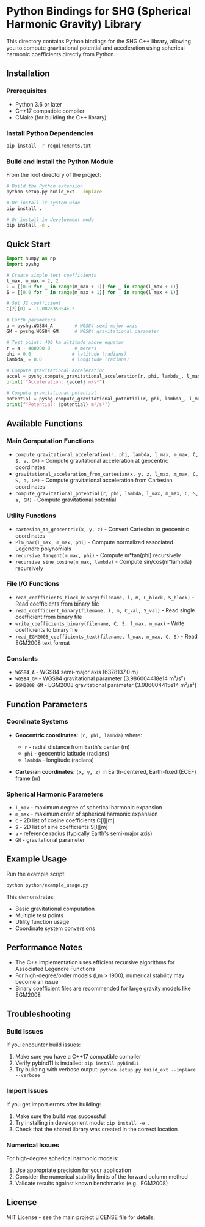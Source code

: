 # Python Bindings for SHG (Spherical Harmonic Gravity) Library

This directory contains Python bindings for the SHG C++ library, allowing you to compute gravitational potential and acceleration using spherical harmonic coefficients directly from Python.

## Installation

### Prerequisites

- Python 3.6 or later
- C++17 compatible compiler
- CMake (for building the C++ library)

### Install Python Dependencies

```bash
pip install -r requirements.txt
```

### Build and Install the Python Module

From the root directory of the project:

```bash
# Build the Python extension
python setup.py build_ext --inplace

# Or install it system-wide
pip install .

# Or install in development mode
pip install -e .
```

## Quick Start

```python
import numpy as np
import pyshg

# Create simple test coefficients
l_max, m_max = 2, 2
C = [[0.0 for _ in range(m_max + 1)] for _ in range(l_max + 1)]
S = [[0.0 for _ in range(m_max + 1)] for _ in range(l_max + 1)]

# Set J2 coefficient
C[2][0] = -1.082635854e-3

# Earth parameters
a = pyshg.WGS84_A        # WGS84 semi-major axis
GM = pyshg.WGS84_GM      # WGS84 gravitational parameter

# Test point: 400 km altitude above equator
r = a + 400000.0         # meters
phi = 0.0               # latitude (radians)
lambda_ = 0.0           # longitude (radians)

# Compute gravitational acceleration
accel = pyshg.compute_gravitational_acceleration(r, phi, lambda_, l_max, m_max, C, S, a, GM)
print(f"Acceleration: {accel} m/s²")

# Compute gravitational potential
potential = pyshg.compute_gravitational_potential(r, phi, lambda_, l_max, m_max, C, S, a, GM)
print(f"Potential: {potential} m²/s²")
```

## Available Functions

### Main Computation Functions

- `compute_gravitational_acceleration(r, phi, lambda, l_max, m_max, C, S, a, GM)` - Compute gravitational acceleration at geocentric coordinates
- `gravitational_acceleration_from_cartesian(x, y, z, l_max, m_max, C, S, a, GM)` - Compute gravitational acceleration from Cartesian coordinates  
- `compute_gravitational_potential(r, phi, lambda, l_max, m_max, C, S, a, GM)` - Compute gravitational potential

### Utility Functions

- `cartesian_to_geocentric(x, y, z)` - Convert Cartesian to geocentric coordinates
- `Plm_bar(l_max, m_max, phi)` - Compute normalized associated Legendre polynomials
- `recursive_tangent(m_max, phi)` - Compute m*tan(phi) recursively
- `recursive_sine_cosine(m_max, lambda)` - Compute sin/cos(m*lambda) recursively

### File I/O Functions

- `read_coefficients_block_binary(filename, l, m, C_block, S_block)` - Read coefficients from binary file
- `read_coefficient_binary(filename, l, m, C_val, S_val)` - Read single coefficient from binary file
- `write_coefficients_binary(filename, C, S, l_max, m_max)` - Write coefficients to binary file
- `read_EGM2008_coefficients_text(filename, l_max, m_max, C, S)` - Read EGM2008 text format

### Constants

- `WGS84_A` - WGS84 semi-major axis (6378137.0 m)
- `WGS84_GM` - WGS84 gravitational parameter (3.986004418e14 m³/s²)
- `EGM2008_GM` - EGM2008 gravitational parameter (3.986004415e14 m³/s²)

## Function Parameters

### Coordinate Systems

- **Geocentric coordinates**: `(r, phi, lambda)` where:
  - `r` - radial distance from Earth's center (m)
  - `phi` - geocentric latitude (radians)
  - `lambda` - longitude (radians)

- **Cartesian coordinates**: `(x, y, z)` in Earth-centered, Earth-fixed (ECEF) frame (m)

### Spherical Harmonic Parameters

- `l_max` - maximum degree of spherical harmonic expansion
- `m_max` - maximum order of spherical harmonic expansion
- `C` - 2D list of cosine coefficients C[l][m]
- `S` - 2D list of sine coefficients S[l][m]
- `a` - reference radius (typically Earth's semi-major axis)
- `GM` - gravitational parameter

## Example Usage

Run the example script:

```bash
python python/example_usage.py
```

This demonstrates:
- Basic gravitational computation
- Multiple test points
- Utility function usage
- Coordinate system conversions

## Performance Notes

- The C++ implementation uses efficient recursive algorithms for Associated Legendre Functions
- For high-degree/order models (l,m > 1900), numerical stability may become an issue
- Binary coefficient files are recommended for large gravity models like EGM2008

## Troubleshooting

### Build Issues

If you encounter build issues:

1. Make sure you have a C++17 compatible compiler
2. Verify pybind11 is installed: `pip install pybind11`
3. Try building with verbose output: `python setup.py build_ext --inplace --verbose`

### Import Issues

If you get import errors after building:
1. Make sure the build was successful
2. Try installing in development mode: `pip install -e .`
3. Check that the shared library was created in the correct location

### Numerical Issues

For high-degree spherical harmonic models:
1. Use appropriate precision for your application
2. Consider the numerical stability limits of the forward column method
3. Validate results against known benchmarks (e.g., EGM2008)

## License

MIT License - see the main project LICENSE file for details.